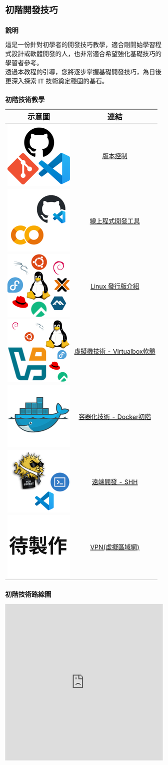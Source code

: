 # 初階開發技巧

## 說明
<span style="font-size: 20px;">這是一份針對初學者的開發技巧教學，適合剛開始學習程式設計或軟體開發的人，也非常適合希望強化基礎技巧的學習者參考。  
透過本教程的引導，您將逐步掌握基礎開發技巧，為日後更深入探索 IT 技術奠定穩固的基石。  
</span>

## 初階技術教學
| <span style="font-size: 24px;">示意圖</span> | <span style="font-size: 24px;">連結</span> |
|:----:|:----:|
| ![VScode/Git/Github](../_images/vscode_git_github.png) | <span style="font-size: 20px;">[版本控制]()</span> |
| ![Colab/CodeSpace](../_images/Colab-CodeSpace.png) | <span style="font-size: 20px;">[線上程式開發工具]()</span> |
| ![Linux distro](../_images/Linux-distro.png) | <span style="font-size: 20px;">[Linux 發行版介紹]()</span> |
| ![Virtualbox](../_images/Virtualbox.png) | <span style="font-size: 20px;">[虛擬機技術 - Virtualbox軟體]()</span> |
| ![Docker](../_images/Docker.png) | <span style="font-size: 20px;">[容器化技術 - Docker初階]()</span> |
| ![OpenSSH](../_images/SSH.png) | <span style="font-size: 20px;">[遠端開發 - SHH]()</span> |
| ![VPN](../_images/待製作.png) | <span style="font-size: 20px;">[VPN(虛擬區域網)]()</span> |

## 初階技術路線圖
<div style="background-color: white; width: 100%; height: 500px; overflow: hidden;">
  <iframe src="https://roadmap.sh/r/embed?id=676f693370129741a8aac914" 
          width="100%" 
          height="500px" 
          frameborder="0" 
          style="background: transparent;">
  </iframe>
</div>